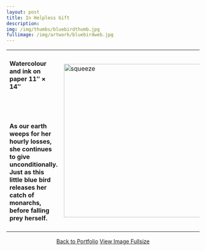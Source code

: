 ```yaml
---
layout: post
title: In Helpless Gift
description:
img: /img/thumbs/bluebirdthumb.jpg
fullimage: /img/artwork/bluebirdweb.jpg
---
```


<table>
  <colgroup>
      <col style="width:50%"/>
      <col style="width:50%"/>
  </colgroup>
  <tr>
  <td><h4>Watercolour and ink on paper 11&Prime; &times; 14&Prime;</h4><br/><br/><h4>As our earth weeps for her hourly losses, she continues to give unconditionally. Just as this little blue bird releases her catch of monarchs, before falling prey herself. </h4></td>
    <td rowspan="2"><img src="{{ page.fullimage | prepend: site.baseurl | prepend: site.url }}" alt="squeeze" height="400" title="Squeeze"></td>
  </tr>
</table>


<center>
  <a href="{{ site.url }}/portfolio" class="button">Back to Portfolio</a>
  <a href="{{ page.fullimage }}" class="button">View Image Fullsize</a>
</center>
